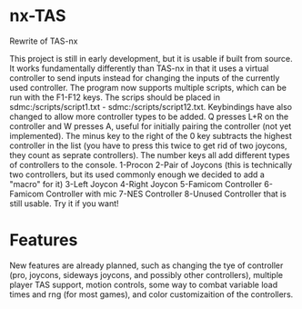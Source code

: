 # nx-TAS
Rewrite of TAS-nx

This project is still in early development, but it is usable if built from source. It works fundamentally differently than TAS-nx in that it uses a virtual controller to send inputs instead for changing the inputs of the currently used controller. The program now supports multiple scripts, which can be run with the F1-F12 keys. The scrips should be placed in sdmc:/scripts/script1.txt - sdmc:/scripts/script12.txt. Keybindings have also changed to allow more controller types to be added. Q presses L+R on the controller and W presses A, useful for initially pairing the controller (not yet implemented). The minus key to the right of the 0 key subtracts the highest controller in the list (you have to press this twice to get rid of two joycons, they count as seprate controllers). The number keys all add different types of controllers to the console. 1-Procon 2-Pair of Joycons (this is technically two controllers, but its used commonly enough we decided to add a "macro" for it) 3-Left Joycon 4-Right Joycon 5-Famicom Controller 6-Famicom Controller with mic 7-NES Controller 8-Unused Controller that is still usable. Try it if you want!

# Features
New features are already planned, such as changing the tye of controller (pro, joycons, sideways joycons, and possibly other controllers), multiple player TAS support, motion controls, some way to combat variable load times and rng (for most games), and color customizaition of the controllers.

